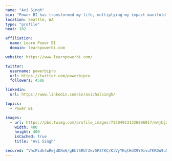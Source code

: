 ```yaml
---
name: "Avi Singh"
bio: "Power BI has transformed my life, multiplying my impact manifold. Now I am on a mission to spread the word and share the knowledge"
location: Seattle, WA
type: "profile"
heat: 102

affiliation:
  name: Learn Power BI
  domain: learnpowerbi.com

website: https://www.learnpowerbi.com/

twitter:
  username: powerbipro
  url: https://twitter.com/powerbipro
  followers: 4586

linkedin:
  url: https://www.linkedin.com/in/avichalsingh/

topics:
  - Power BI

images:
  - url: https://pbs.twimg.com/profile_images/732049231326806017/m4jUj2Lu_400x400.jpg
    width: 400
    height: 400
    isCached: true
    title: "Avi Singh"

secured: "VhcPidk4wRwjdDXm6/gEb75RUf3kv5PZfKC/KlVyYKqtHdX9Y9ivuTKRDu9uXVS/yw52syDP6PeNurELIDh4OhQnXafQTeOKhIq7oa7TQBgC15pcR5CnfWoLAUSrYxI6OQi74TZ+luGKUllTuca9agqbRUwsY/MSMiEJ39y0hrBd3gztVskHMil8C1vWaUAMXhQqroqsVbFHDqDtALD7PW6XcQkFtUWv9LTy4xavfJreqLJCbbYd9aQBgFIpsbP/tUhE/qEN3f+bVsPtiYNUUocWwRUgylodkEL1soougGpvpgcHuYmiiEYcxKsTmg7ZtVk72yqeKSQiJtGpMagCBrzYnNnuSMByT2mefG2tSnJKeFSHVe339T/1qDRWef3Ho2sKY+yG+Ck8YBITCh/D83uJwFBG+JVetvrWRQ3i7PY=;cFyBduDDjwdYsZGZ0K/mqQ=="
---
```


